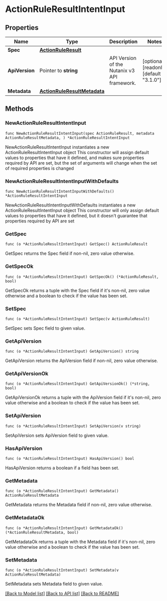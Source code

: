 # ActionRuleResultIntentInput

## Properties

Name | Type | Description | Notes
------------ | ------------- | ------------- | -------------
**Spec** | [**ActionRuleResult**](ActionRuleResult.md) |  | 
**ApiVersion** | Pointer to **string** | API Version of the Nutanix v3 API framework. | [optional] [readonly] [default to "3.1.0"]
**Metadata** | [**ActionRuleResultMetadata**](ActionRuleResultMetadata.md) |  | 

## Methods

### NewActionRuleResultIntentInput

`func NewActionRuleResultIntentInput(spec ActionRuleResult, metadata ActionRuleResultMetadata, ) *ActionRuleResultIntentInput`

NewActionRuleResultIntentInput instantiates a new ActionRuleResultIntentInput object
This constructor will assign default values to properties that have it defined,
and makes sure properties required by API are set, but the set of arguments
will change when the set of required properties is changed

### NewActionRuleResultIntentInputWithDefaults

`func NewActionRuleResultIntentInputWithDefaults() *ActionRuleResultIntentInput`

NewActionRuleResultIntentInputWithDefaults instantiates a new ActionRuleResultIntentInput object
This constructor will only assign default values to properties that have it defined,
but it doesn't guarantee that properties required by API are set

### GetSpec

`func (o *ActionRuleResultIntentInput) GetSpec() ActionRuleResult`

GetSpec returns the Spec field if non-nil, zero value otherwise.

### GetSpecOk

`func (o *ActionRuleResultIntentInput) GetSpecOk() (*ActionRuleResult, bool)`

GetSpecOk returns a tuple with the Spec field if it's non-nil, zero value otherwise
and a boolean to check if the value has been set.

### SetSpec

`func (o *ActionRuleResultIntentInput) SetSpec(v ActionRuleResult)`

SetSpec sets Spec field to given value.


### GetApiVersion

`func (o *ActionRuleResultIntentInput) GetApiVersion() string`

GetApiVersion returns the ApiVersion field if non-nil, zero value otherwise.

### GetApiVersionOk

`func (o *ActionRuleResultIntentInput) GetApiVersionOk() (*string, bool)`

GetApiVersionOk returns a tuple with the ApiVersion field if it's non-nil, zero value otherwise
and a boolean to check if the value has been set.

### SetApiVersion

`func (o *ActionRuleResultIntentInput) SetApiVersion(v string)`

SetApiVersion sets ApiVersion field to given value.

### HasApiVersion

`func (o *ActionRuleResultIntentInput) HasApiVersion() bool`

HasApiVersion returns a boolean if a field has been set.

### GetMetadata

`func (o *ActionRuleResultIntentInput) GetMetadata() ActionRuleResultMetadata`

GetMetadata returns the Metadata field if non-nil, zero value otherwise.

### GetMetadataOk

`func (o *ActionRuleResultIntentInput) GetMetadataOk() (*ActionRuleResultMetadata, bool)`

GetMetadataOk returns a tuple with the Metadata field if it's non-nil, zero value otherwise
and a boolean to check if the value has been set.

### SetMetadata

`func (o *ActionRuleResultIntentInput) SetMetadata(v ActionRuleResultMetadata)`

SetMetadata sets Metadata field to given value.



[[Back to Model list]](../README.md#documentation-for-models) [[Back to API list]](../README.md#documentation-for-api-endpoints) [[Back to README]](../README.md)


